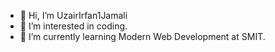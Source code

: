 - 👋 Hi, I’m UzairIrfan1Jamali
- 👀 I’m interested in coding.
- 🌱 I’m currently learning Modern Web Development at SMIT.
